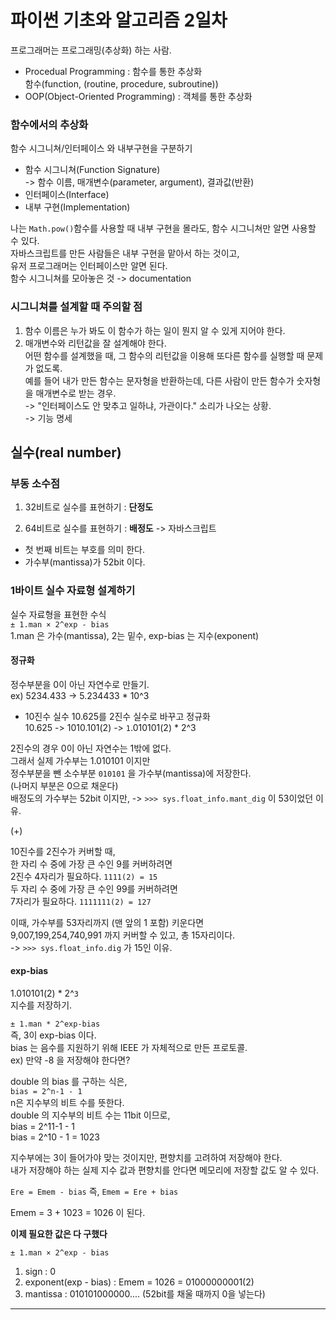 # 파이썬 기초와 알고리즘 2일차  

프로그래머는 프로그래밍(추상화) 하는 사람.  

- Procedual Programming : 함수를 통한 추상화  
함수(function, (routine, procedure, subroutine))  
- OOP(Object-Oriented Programming) : 객체를 통한 추상화  

### 함수에서의 추상화  
함수 시그니쳐/인터페이스 와 내부구현을 구분하기  

- 함수 시그니쳐(Function Signature)  
-> 함수 이름, 매개변수(parameter, argument), 결과값(반환)  
- 인터페이스(Interface)  
- 내부 구현(Implementation)  

나는 `Math.pow()`함수를 사용할 때 내부 구현을 몰라도, 함수 시그니쳐만 알면 사용할 수 있다.  
자바스크립트를 만든 사람들은 내부 구현을 맡아서 하는 것이고,  
유저 프로그래머는 인터페이스만 알면 된다.  
함수 시그니쳐를 모아놓은 것 -> documentation  

### 시그니쳐를 설계할 때 주의할 점  
1. 함수 이름은 누가 봐도 이 함수가 하는 일이 뭔지 알 수 있게 지어야 한다.  
2. 매개변수와 리턴값을 잘 설계해야 한다.  
어떤 함수를 설계했을 때, 그 함수의 리턴값을 이용해 또다른 함수를 실행할 때 문제가 없도록.  
예를 들어 내가 만든 함수는 문자형을 반환하는데, 다른 사람이 만든 함수가 숫자형을 매개변수로 받는 경우.  
-> "인터페이스도 안 맞추고 일하냐, 가관이다." 소리가 나오는 상황.  
-> 기능 명세  

## 실수(real number)

### 부동 소수점  
1. 32비트로 실수를 표현하기 : **단정도** 

2. 64비트로 실수를 표현하기 : **배정도** -> 자바스크립트  
- 첫 번째 비트는 부호를 의미 한다.  
- 가수부(mantissa)가 52bit 이다.  

### 1바이트 실수 자료형 설계하기

실수 자료형을 표현한 수식  
`± 1.man × 2^exp - bias`  
1.man 은 가수(mantissa), 2는 밑수, exp-bias 는 지수(exponent)  

#### 정규화  
정수부분을 0이 아닌 자연수로 만들기.  
ex) 5234.433 -> 5.234433 * 10^3  

- 10진수 실수 10.625를 2진수 실수로 바꾸고 정규화  
10.625 -> 1010.101(2) -> `1`.010101(2) * 2^3  

2진수의 경우 0이 아닌 자연수는 1밖에 없다.  
그래서 실제 가수부는 1.010101 이지만  
정수부분을 뺀 소수부분 `010101` 을 가수부(mantissa)에 저장한다.  
(나머지 부분은 0으로 채운다)  
배정도의 가수부는 52bit 이지만, 
-> `>>> sys.float_info.mant_dig` 이 53이었던 이유.  

(+)

10진수를 2진수가 커버할 때,  
한 자리 수 중에 가장 큰 수인 9를 커버하려면  
2진수 4자리가 필요하다. `1111(2) = 15`  
두 자리 수 중에 가장 큰 수인 99를 커버하려면  
7자리가 필요하다. `1111111(2) = 127`  

이때, 가수부를 53자리까지 (맨 앞의 1 포함) 키운다면  
9,007,199,254,740,991 까지 커버할 수 있고, 총 15자리이다.  
-> `>>> sys.float_info.dig` 가 15인 이유.  


#### exp-bias

1.010101(2) * 2^`3`  
지수를 저장하기.  

`± 1.man * 2^exp-bias`  
즉, 3이 exp-bias 이다.  
bias 는 음수를 지원하기 위해 IEEE 가 자체적으로 만든 프로토콜.  
ex) 만약 -8 을 저장해야 한다면?  

double 의 bias 를 구하는 식은,  
`bias = 2^n-1 - 1`  
n은 지수부의 비트 수를 뜻한다.  
double 의 지수부의 비트 수는 11bit 이므로,  
bias = 2^11-1 - 1  
bias = 2^10 - 1 = 1023  

지수부에는 3이 들어가야 맞는 것이지만, 편향치를 고려하여 저장해야 한다.  
내가 저장해야 하는 실제 지수 값과 편향치를 안다면 메모리에 저장할 값도 알 수 있다.  

`Ere = Emem - bias`
즉, `Emem = Ere + bias`  

Emem = 3 + 1023 = 1026 이 된다.  

**이제 필요한 값은 다 구했다**  

`± 1.man × 2^exp - bias`  

1. sign : 0  
2. exponent(exp - bias) : Emem = 1026 = 01000000001(2)  
3. mantissa : 010101000000.... (52bit를 채울 때까지 0을 넣는다)  

---


